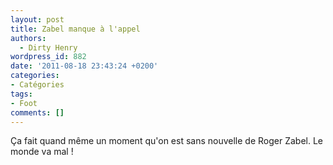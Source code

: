 ```yaml
---
layout: post
title: Zabel manque à l'appel
authors:
  - Dirty Henry
wordpress_id: 882
date: '2011-08-18 23:43:24 +0200'
categories:
- Catégories
tags:
- Foot
comments: []
---
```

Ça fait quand même un moment qu'on est sans nouvelle de Roger Zabel. Le monde va mal !
